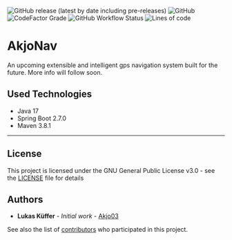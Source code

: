 ![GitHub release (latest by date including pre-releases)](https://img.shields.io/github/downloads-pre/AkjoStudios/AkjoNav/latest/total?label=Downloads&style=flat-square)
![GitHub](https://img.shields.io/github/license/AkjoStudios/AkjoNav?label=License&style=flat-square)
![CodeFactor Grade](https://img.shields.io/codefactor/grade/github/AkjoStudios/AkjoNav?label=Code%20Quality&style=flat-square)
![GitHub Workflow Status](https://img.shields.io/github/workflow/status/AkjoStudios/AkjoNav/CodeQL?label=CodeQL%20Status&style=flat-square)
![Lines of code](https://img.shields.io/tokei/lines/github/AkjoStudios/AkjoNav?label=Lines%20Of%20Code&style=flat-square)

# AkjoNav

An upcoming extensible and intelligent gps navigation system built for the future. More info will follow soon.

## Used Technologies

- Java 17
- Spring Boot 2.7.0
- Maven 3.8.1

-----

## License

This project is licensed under the GNU General Public License v3.0 - see the [LICENSE](LICENSE) file for details

## Authors

* **Lukas Küffer** - *Initial work* - [Akjo03](https://github.com/Akjo03)

See also the list of [contributors](https://github.com/Akjo03/PROJECT_NAME/contributors) who participated in this project.
